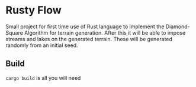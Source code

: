 # Rusty Flow
Small project for first time use of Rust language to implement the Diamond-Square Algorithm for terrain generation. After this it will be able to impose streams and lakes on the generated terrain. These will be generated randomly from an initial seed.

## Build
`cargo build` is all you will need
